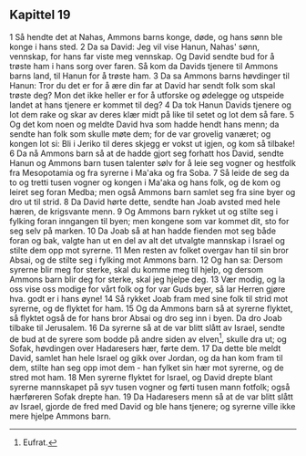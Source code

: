 ## Kapittel 19

1 Så hendte det at Nahas, Ammons barns konge, døde, og hans sønn ble konge i hans sted.
2 Da sa David: Jeg vil vise Hanun, Nahas' sønn, vennskap, for hans far viste meg vennskap. Og David sendte bud for å trøste ham i hans sorg over faren. Så kom da Davids tjenere til Ammons barns land, til Hanun for å trøste ham.
3 Da sa Ammons barns høvdinger til Hanun: Tror du det er for å ære din far at David har sendt folk som skal trøste deg? Mon det ikke heller er for å utforske og ødelegge og utspeide landet at hans tjenere er kommet til deg?
4 Da tok Hanun Davids tjenere og lot dem rake og skar av deres klær midt på like til setet og lot dem så fare.
5 Og det kom noen og meldte David hva som hadde hendt hans menn; da sendte han folk som skulle møte dem; for de var grovelig vanæret; og kongen lot si: Bli i Jeriko til deres skjegg er vokst ut igjen, og kom så tilbake!
6 Da nå Ammons barn så at de hadde gjort seg forhatt hos David, sendte Hanun og Ammons barn tusen talenter sølv for å leie seg vogner og hestfolk fra Mesopotamia og fra syrerne i Ma'aka og fra Soba.
7 Så leide de seg da to og tretti tusen vogner og kongen i Ma'aka og hans folk, og de kom og leiret seg foran Medba; men også Ammons barn samlet seg fra sine byer og dro ut til strid.
8 Da David hørte dette, sendte han Joab avsted med hele hæren, de krigsvante menn.
9 Og Ammons barn rykket ut og stilte seg i fylking foran inngangen til byen; men kongene som var kommet dit, sto for seg selv på marken.
10 Da Joab så at han hadde fienden mot seg både foran og bak, valgte han ut en del av alt det utvalgte mannskap i Israel og stilte dem opp mot syrerne.
11 Men resten av folket overgav han til sin bror Absai, og de stilte seg i fylking mot Ammons barn.
12 Og han sa: Dersom syrerne blir meg for sterke, skal du komme meg til hjelp, og dersom Ammons barn blir deg for sterke, skal jeg hjelpe deg.
13 Vær modig, og la oss vise oss modige for vårt folk og for var Guds byer, så lar Herren gjøre hva. godt er i hans øyne!
14 Så rykket Joab fram med sine folk til strid mot syrerne, og de flyktet for ham.
15 Og da Ammons barn så at syrerne flyktet, så flyktet også de for hans bror Absai og dro seg inn i byen. Da dro Joab tilbake til Jerusalem.
16 Da syrerne så at de var blitt slått av Israel, sendte de bud at de syrere som bodde på andre siden av elven[^1], skulle dra ut; og Sofak, høvdingen over Hadaresers hær, førte dem.
17 Da dette ble meldt David, samlet han hele Israel og gikk over Jordan, og da han kom fram til dem, stilte han seg opp imot dem - han fylket sin hær mot syrerne, og de stred mot ham.
18 Men syrerne flyktet for Israel, og David drepte blant syrerne mannskapet på syv tusen vogner og førti tusen mann fotfolk; også hærføreren Sofak drepte han.
19 Da Hadaresers menn så at de var blitt slått av Israel, gjorde de fred med David og ble hans tjenere; og syrerne ville ikke mere hjelpe Ammons barn.

[^1]:  Eufrat.
